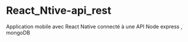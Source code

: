 # React_Ntive-api_rest
Application mobile avec React Native connecté à une API Node express , mongoDB

